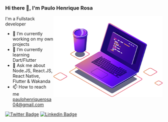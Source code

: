 ### Hi there 👋, I'm Paulo Henrique Rosa

<img align="right" src="https://raw.githubusercontent.com/paulohenriquerosa/paulohenriquerosa/master/img/computer-illustration.png" width="350"/>

I'm a Fullstack developer

- 🔭 I’m currently working on my own projects
- 🌱 I’m currently learning Dart/Flutter
- 💬 Ask me about Node.JS, React.JS, React Native, Flutter & Wakanda
- 📫 How to reach me [paulohenriquerosa04@gmail.com](mailto:paulohenriquerosa04@gmail.com)

[![Twitter Badge](https://img.shields.io/badge/-@palhorique-1ca0f1?style=flat-square&labelColor=1ca0f1&logo=twitter&logoColor=white&link=https://twitter.com/palhorique)](https://twitter.com/palhorique)
[![Linkedin Badge](https://img.shields.io/badge/-Paulo%20Henrique%20Rosa-blue?style=flat-square&logo=Linkedin&logoColor=white&link=https://www.linkedin.com/in/paulo-henrique-rosa)](https://www.linkedin.com/in/paulo-henrique-rosa)
